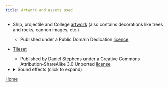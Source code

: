 ```yaml
---
title: Artwork and assets used
---
```

* Ship, projectile and College [artwork](https://www.kenney.nl/assets/pirate-kit) (also contains decorations like trees and rocks, cannon images, etc.)
  * Published under a Public Domain Dedication [licence](https://creativecommons.org/publicdomain/zero/1.0/)
* [Tileset](https://opengameart.org/content/unknown-horizons-tileset)
  * Published by Daniel Stephens under a Creative Commons Attribution-ShareAlike 3.0 Unported [license](https://creativecommons.org/licenses/by-sa/3.0/)
 
* <details>
  <summary>Sound effects (click to expand)</summary>
  <ul>
  <li> Coin <a href="https://freesound.org/people/ProjectsU012/sounds/341695/">collection</a> </li>
  <li> Water <a href="https://freesound.org/people/CGEffex/sounds/93082/">splashes</a> </li>
  <li> Retro damage <a href="https://freesound.org/people/timgormly/sounds/170148/">effect</a> </li>
  <li> Retro <a href="https://freesound.org/people/DeVern/sounds/517664/">cannon</a> </li>
  <li> Button <a href="https://freesound.org/people/Jofae/sounds/367852/">press</a> </li>
  </ul>
 </details>

[Home](https://beep-boop-boop.github.io/ENG1-Team4/)
